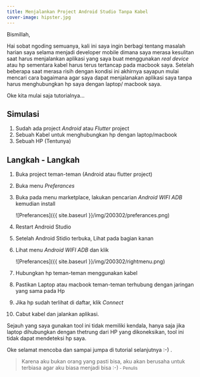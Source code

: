 ```yaml
---
title: Menjalankan Project Android Studio Tanpa Kabel
cover-image: hipster.jpg
---
```


Bismillah,

Hai sobat ngoding semuanya, kali ini saya ingin berbagi tentang masalah harian saya selama menjadi developer mobile dimana saya merasa kesulitan saat harus menjalankan aplikasi yang saya buat menggunakan *real device* atau hp sementara kabel harus terus tertancap pada macbook saya. Setelah beberapa saat merasa risih dengan kondisi ini akhirnya sayapun mulai mencari cara bagaimana agar saya dapat menjalanakan aplikasi saya tanpa harus menghubungkan hp saya dengan laptop/ macbook saya.
<!--more-->
Oke kita mulai saja tutorialnya...

## Simulasi ##

1. Sudah ada project *Android* atau *Flutter* project
2. Sebuah Kabel untuk menghubungkan hp dengan laptop/macbook
3. Sebuah HP (Tentunya)

## Langkah - Langkah ##

1. Buka project teman-teman (Android atau flutter project)

2. Buka menu *Preferances* 

3. Buka pada menu marketplace, lakukan pencarian *Android WIFI ADB* kemudian install

    ![Preferances]({{ site.baseurl }}/img/200302/preferances.png)

4. Restart Android Studio

5. Setelah Android Stidio terbuka, Lihat pada bagian kanan

6. Lihat menu *Android WIFI ADB* dan klik

    ![Preferances]({{ site.baseurl }}/img/200302/rightmenu.png)

7. Hubungkan hp teman-teman menggunakan kabel

8. Pastikan Laptop atau macbook teman-teman terhubung dengan jaringan yang sama pada Hp

9. Jika hp sudah terlihat di daftar, klik *Connect*

10. Cabut kabel dan jalankan aplikasi.

Sejauh yang saya gunakan tool ini tidak memiliki kendala, hanya saja jika laptop dihubungkan dengan thetrung dari HP yang dikoneksikan, tool ini tidak dapat mendeteksi hp saya.

Oke selamat mencoba dan sampai jumpa di tutorial selanjutnya :-) .

>Karena aku bukan orang yang pasti bisa, aku akan berusaha untuk terbiasa agar aku biasa menjadi bisa :-)<small> - Penulis</small>